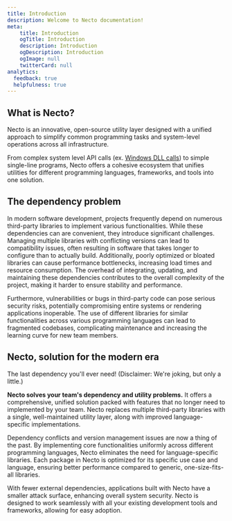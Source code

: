 ```yaml
---
title: Introduction
description: Welcome to Necto documentation!
meta: 
    title: Introduction
    ogTitle: Introduction
    description: Introduction
    ogDescription: Introduction
    ogImage: null
    twitterCard: null
analytics:
  feedback: true
  helpfulness: true
---
```


## What is Necto? 

Necto is an innovative, open-source utility layer designed with a unified approach to simplify common programming tasks and system-level operations across all infrastructure. 

From complex system level API calls (ex. [Windows DLL calls](https://learn.microsoft.com/en-us/troubleshoot/windows-client/setup-upgrade-and-drivers/dynamic-link-library#the-dll-entry-point)) to simple single-line programs, Necto offers a cohesive ecosystem that unifies utilities for different programming languages, frameworks, and tools into one solution.

## The dependency problem

In modern software development, projects frequently depend on numerous third-party libraries to implement various functionalities. While these dependencies can are convenient, they introduce significant challenges. Managing multiple libraries with conflicting versions can lead to compatibility issues, often resulting in software that takes longer to configure than to actually build. Additionally, poorly optimized or bloated libraries can cause performance bottlenecks, increasing load times and resource consumption. The overhead of integrating, updating, and maintaining these dependencies contributes to the overall complexity of the project, making it harder to ensure stability and performance.

Furthermore, vulnerabilities or bugs in third-party code can pose serious security risks, potentially compromising entire systems or rendering applications inoperable. The use of different libraries for similar functionalities across various programming languages can lead to fragmented codebases, complicating maintenance and increasing the learning curve for new team members.

## Necto, solution for the modern era

The last dependency you'll ever need!
(Disclaimer: We're joking, but only a little.)

**Necto solves your team's dependency and utility problems.** It offers a comprehensive, unified solution packed with features that no longer need to implemented by your team. Necto replaces multiple third-party libraries with a single, well-maintained utility layer, along with improved language-specific implementations. 

Dependency conflicts and version management issues are now a thing of the past. By implementing core functionalities uniformly across different programming languages, Necto eliminates the need for language-specific libraries. Each package in Necto is optimized for its specific use case and language, ensuring better performance compared to generic, one-size-fits-all libraries.

With fewer external dependencies, applications built with Necto have a smaller attack surface, enhancing overall system security. Necto is designed to work seamlessly with all your existing development tools and frameworks, allowing for easy adoption.
